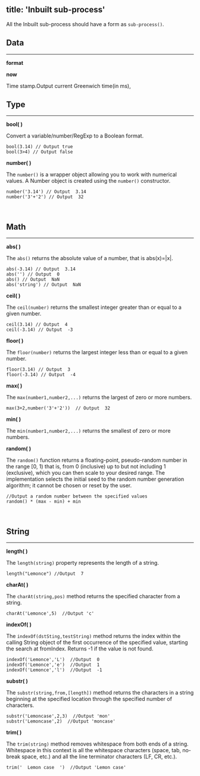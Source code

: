 title: 'Inbuilt sub-process'
---
All the Inbuilt sub-process should have a form as `sub-process()`.
## Data
---

**format**

**now**

Time stamp.Output current Greenwich time(in ms),
<br>

## Type
---

**bool( )**

Convert a variable/number/RegExp to a Boolean format.  
```
bool(3.14) // Output true
bool(3>4) // Output false
```

**number( )**

The `number()` is a wrapper object allowing you to work with numerical values. A Number object is created using the `number()` constructor.
```
number('3.14') // Output  3.14
number('3'+'2') // Output  32
```
<br>

## Math
---

**abs( )**

The `abs()` returns the absolute value of a number, that is abs(x)=|x|.
```
abs(-3.14) // Output  3.14
abs('') // Output  0
abs() // Output  NaN
abs('string') // Output  NaN
```

**ceil( )**

The `ceil(number)` returns the smallest integer greater than or equal to a given number.
```
ceil(3.14) // Output  4
ceil(-3.14) // Output  -3
```

**floor( )**

The `floor(number)` returns the largest integer less than or equal to a given number.
```
floor(3.14) // Output  3
floor(-3.14) // Output  -4
```

**max( )**

The `max(number1,number2,...)` returns the largest of zero or more numbers.
```
max(3+2,number('3'+'2'))  // Output  32
```

**min( )**

The `min(number1,number2,...)` returns the smallest of zero or more numbers.

**random( )**

The `random()` function returns a floating-point, pseudo-random number in the range [0, 1) that is, from 0 (inclusive) up to but not including 1 (exclusive), which you can then scale to your desired range. The implementation selects the initial seed to the random number generation algorithm; it cannot be chosen or reset by the user.
```
//Output a random number between the specified values
random() * (max - min) + min 
```
<br>

## String
---

**length( )** 

The `length(string)` property represents the length of a string.
```
length("Lemonce") //Output  7
```

**charAt( )**

The `charAt(string,pos)` method returns the specified character from a string.
```
charAt('Lemonce',5)  //Output 'c'
```

**indexOf( )**

The `indexOf(dstSting,testString)` method returns the index within the calling String object of the first occurrence of the specified value, starting the search at fromIndex. Returns -1 if the value is not found.
```
indexOf('Lemonce','L')  //Output  0
indexOf('Lemonce','e')  //Output  1
indexOf('Lemonce','l')  //Output  -1
```

**substr( )**

The `substr(string,from,[length])` method returns the characters in a string beginning at the specified location through the specified number of characters. 
```
substr('Lemoncase',2,3)  //Output 'mon'
substr('Lemoncase',2)  //Output 'moncase'
```

**trim( )**

The `trim(string)` method removes whitespace from both ends of a string. Whitespace in this context is all the whitespace characters (space, tab, no-break space, etc.) and all the line terminator characters (LF, CR, etc.).
```
trim('  Lemon case  ')  //Output 'Lemon case'
```